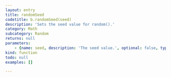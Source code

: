 ```yaml
---
layout: entry
title: randomSeed
codetitle: b.randomSeed(seed)
description: 'Sets the seed value for random().'
category: Math
subcategory: Random
returns: null
parameters:
    - {name: seed, description: 'The seed value.', optional: false, type: [Number]}
kind: function
todo: null
examples: []

---
```

